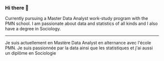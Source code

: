 ### Hi there 👋

Currently pursuing a Master Data Analyst work-study program with the PMN school.
I am passionate about data and statistics of all kinds and I also have a degree in Sociology.

__________________________________________________________

Je suis actuellement en Mastère Data Analyst en alternance avec l'école PMN. 
Je suis passionnée par la data ainsi que les statistiques et j'ai aussi un diplôme en Sociologie
